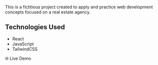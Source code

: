 This is a fictitious project created to apply and practice web development concepts focused on a real estate agency.

## Technologies Used

- React
- JavaScript
- TailwindCSS 

🌐 Live Demo